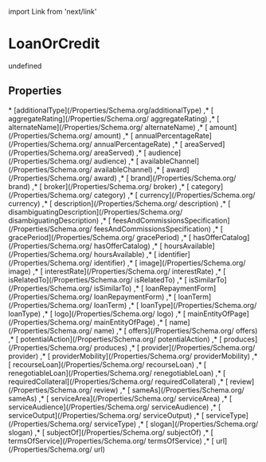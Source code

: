import Link from 'next/link'
# LoanOrCredit

undefined

## Properties

<Grid>
* [additionalType](/Properties/Schema.org/additionalType)
,* [ aggregateRating](/Properties/Schema.org/ aggregateRating)
,* [ alternateName](/Properties/Schema.org/ alternateName)
,* [ amount](/Properties/Schema.org/ amount)
,* [ annualPercentageRate](/Properties/Schema.org/ annualPercentageRate)
,* [ areaServed](/Properties/Schema.org/ areaServed)
,* [ audience](/Properties/Schema.org/ audience)
,* [ availableChannel](/Properties/Schema.org/ availableChannel)
,* [ award](/Properties/Schema.org/ award)
,* [ brand](/Properties/Schema.org/ brand)
,* [ broker](/Properties/Schema.org/ broker)
,* [ category](/Properties/Schema.org/ category)
,* [ currency](/Properties/Schema.org/ currency)
,* [ description](/Properties/Schema.org/ description)
,* [ disambiguatingDescription](/Properties/Schema.org/ disambiguatingDescription)
,* [ feesAndCommissionsSpecification](/Properties/Schema.org/ feesAndCommissionsSpecification)
,* [ gracePeriod](/Properties/Schema.org/ gracePeriod)
,* [ hasOfferCatalog](/Properties/Schema.org/ hasOfferCatalog)
,* [ hoursAvailable](/Properties/Schema.org/ hoursAvailable)
,* [ identifier](/Properties/Schema.org/ identifier)
,* [ image](/Properties/Schema.org/ image)
,* [ interestRate](/Properties/Schema.org/ interestRate)
,* [ isRelatedTo](/Properties/Schema.org/ isRelatedTo)
,* [ isSimilarTo](/Properties/Schema.org/ isSimilarTo)
,* [ loanRepaymentForm](/Properties/Schema.org/ loanRepaymentForm)
,* [ loanTerm](/Properties/Schema.org/ loanTerm)
,* [ loanType](/Properties/Schema.org/ loanType)
,* [ logo](/Properties/Schema.org/ logo)
,* [ mainEntityOfPage](/Properties/Schema.org/ mainEntityOfPage)
,* [ name](/Properties/Schema.org/ name)
,* [ offers](/Properties/Schema.org/ offers)
,* [ potentialAction](/Properties/Schema.org/ potentialAction)
,* [ produces](/Properties/Schema.org/ produces)
,* [ provider](/Properties/Schema.org/ provider)
,* [ providerMobility](/Properties/Schema.org/ providerMobility)
,* [ recourseLoan](/Properties/Schema.org/ recourseLoan)
,* [ renegotiableLoan](/Properties/Schema.org/ renegotiableLoan)
,* [ requiredCollateral](/Properties/Schema.org/ requiredCollateral)
,* [ review](/Properties/Schema.org/ review)
,* [ sameAs](/Properties/Schema.org/ sameAs)
,* [ serviceArea](/Properties/Schema.org/ serviceArea)
,* [ serviceAudience](/Properties/Schema.org/ serviceAudience)
,* [ serviceOutput](/Properties/Schema.org/ serviceOutput)
,* [ serviceType](/Properties/Schema.org/ serviceType)
,* [ slogan](/Properties/Schema.org/ slogan)
,* [ subjectOf](/Properties/Schema.org/ subjectOf)
,* [ termsOfService](/Properties/Schema.org/ termsOfService)
,* [ url](/Properties/Schema.org/ url)

</Grid>

